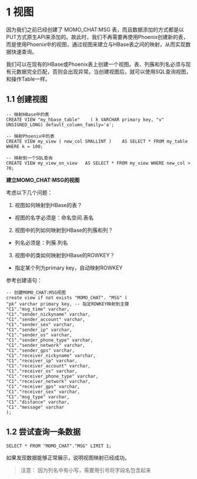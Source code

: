 # 1 视图
因为我们之前已经创建了 MOMO_CHAT:MSG 表，而且数据添加的方式都是以PUT方式原生API来添加的。故此时，我们不再需要再使用Phoenix创建新的表，而是使用Phoenix中的视图，通过视图来建立与HBase表之间的映射，从而实现数据快速查询。

我们可以在现有的HBase或Phoenix表上创建一个视图。表、列蔟和列名必须与现有元数据完全匹配，否则会出现异常。当创建视图后，就可以使用SQL查询视图，和操作Table一样。

## 1.1 创建视图
``` 
-- 映射HBase中的表
CREATE VIEW "my_hbase_table"    ( k VARCHAR primary key, "v" UNSIGNED_LONG) default_column_family='a';

-- 映射Phoenix中的表
CREATE VIEW my_view ( new_col SMALLINT )    AS SELECT * FROM my_table WHERE k = 100;

-- 映射到一个SQL查询
CREATE VIEW my_view_on_view   AS SELECT * FROM my_view WHERE new_col > 70;
```

**建立MOMO_CHAT:MSG的视图**

考虑以下几个问题：
1. 视图如何映射到HBase的表？
-   视图的名字必须是：命名空间.表名
2. 视图中的列如何映射到HBase的列蔟和列？
-   列名必须是：列蔟.列名
3. 视图中的类如何映射到HBase的ROWKEY？
-   指定某个列为primary key，自动映射ROWKEY

参考创建语句：
``` 
-- 创建MOMO_CHAT:MSG视图
create view if not exists "MOMO_CHAT". "MSG" (
"pk" varchar primary key, -- 指定ROWKEY映射到主键
"C1"."msg_time" varchar,
"C1"."sender_nickyname" varchar,
"C1"."sender_account" varchar,
"C1"."sender_sex" varchar,
"C1"."sender_ip" varchar,
"C1"."sender_os" varchar,
"C1"."sender_phone_type" varchar,
"C1"."sender_network" varchar,
"C1"."sender_gps" varchar,
"C1"."receiver_nickyname" varchar,
"C1"."receiver_ip" varchar,
"C1"."receiver_account" varchar,
"C1"."receiver_os" varchar,
"C1"."receiver_phone_type" varchar,
"C1"."receiver_network" varchar,
"C1"."receiver_gps" varchar,
"C1"."receiver_sex" varchar,
"C1"."msg_type" varchar,
"C1"."distance" varchar,
"C1"."message" varchar
);
```

## 1.2 尝试查询一条数据
``` 
SELECT * FROM "MOMO_CHAT"."MSG" LIMIT 1;
```
如果发现数据能够正常展示，说明视图映射已经成功。

>  注意： 因为列名中有小写，需要用引号将字段名包含起来